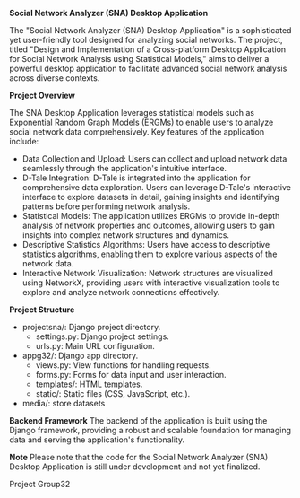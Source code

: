 **Social Network Analyzer (SNA) Desktop Application**

The "Social Network Analyzer (SNA) Desktop Application" is a sophisticated yet user-friendly tool designed for analyzing social networks. The project, titled "Design and Implementation of a Cross-platform Desktop Application for Social Network Analysis using Statistical Models," aims to deliver a powerful desktop application to facilitate advanced social network analysis across diverse contexts.

**Project Overview**

The SNA Desktop Application leverages statistical models such as Exponential Random Graph Models (ERGMs) to enable users to analyze social network data comprehensively. Key features of the application include:

- Data Collection and Upload: Users can collect and upload network data seamlessly through the application's intuitive interface.
- D-Tale Integration: D-Tale is integrated into the application for comprehensive data exploration. Users can leverage D-Tale's interactive interface to explore datasets in detail, gaining insights and identifying patterns before performing network analysis.
- Statistical Models: The application utilizes ERGMs to provide in-depth analysis of network properties and outcomes, allowing users to gain insights into complex network structures and dynamics.
- Descriptive Statistics Algorithms: Users have access to descriptive statistics algorithms, enabling them to explore various aspects of the network data.
- Interactive Network Visualization: Network structures are visualized using NetworkX, providing users with interactive visualization tools to explore and analyze network connections effectively.

**Project Structure**
- projectsna/: Django project directory.
  - settings.py: Django project settings.
  - urls.py: Main URL configuration.
- appg32/: Django app directory.
  - views.py: View functions for handling requests.
  - forms.py: Forms for data input and user interaction.
  - templates/: HTML templates.
  - static/: Static files (CSS, JavaScript, etc.).
- media/: store datasets
  
**Backend Framework**
The backend of the application is built using the Django framework, providing a robust and scalable foundation for managing data and serving the application's functionality.

**Note**
Please note that the code for the Social Network Analyzer (SNA) Desktop Application is still under development and not yet finalized.

Project Group32
